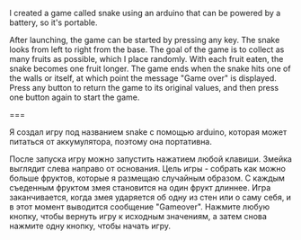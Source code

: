 I created a game called snake using an arduino that can be powered by a battery, so it's portable.

After launching, the game can be started by pressing any key.
The snake looks from left to right from the base.
The goal of the game is to collect as many fruits as possible, which I place randomly.
With each fruit eaten, the snake becomes one fruit longer.
The game ends when the snake hits one of the walls or itself, at which point the message "Game over" is displayed.
Press any button to return the game to its original values, and then press one button again to start the game.

===

Я создал игру под названием snake с помощью arduino, которая может питаться от аккумулятора, поэтому она портативна.

После запуска игру можно запустить нажатием любой клавиши.
Змейка выглядит слева направо от основания.
Цель игры - собрать как можно больше фруктов, которые я размещаю случайным образом.
С каждым съеденным фруктом змея становится на один фрукт длиннее.
Игра заканчивается, когда змея ударяется об одну из стен или о саму себя, и в этот момент выводится сообщение "Gameover".
Нажмите любую кнопку, чтобы вернуть игру к исходным значениям, а затем снова нажмите одну кнопку, чтобы начать игру.
